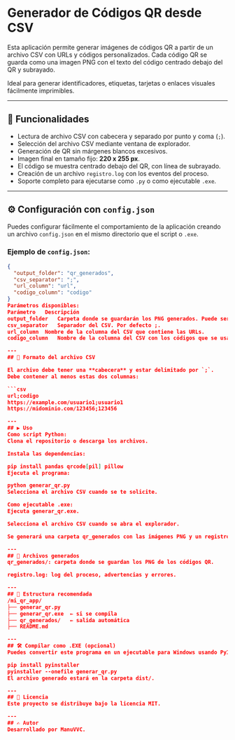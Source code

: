 # Generador de Códigos QR desde CSV

Esta aplicación permite generar imágenes de códigos QR a partir de un archivo CSV con URLs y códigos personalizados. Cada código QR se guarda como una imagen PNG con el texto del código centrado debajo del QR y subrayado. 

Ideal para generar identificadores, etiquetas, tarjetas o enlaces visuales fácilmente imprimibles.

---

## 🧩 Funcionalidades

- Lectura de archivo CSV con cabecera y separado por punto y coma (`;`).
- Selección del archivo CSV mediante ventana de explorador.
- Generación de QR sin márgenes blancos excesivos.
- Imagen final en tamaño fijo: **220 x 255 px**.
- El código se muestra centrado debajo del QR, con línea de subrayado.
- Creación de un archivo `registro.log` con los eventos del proceso.
- Soporte completo para ejecutarse como `.py` o como ejecutable `.exe`.

---
## ⚙️ Configuración con `config.json`

Puedes configurar fácilmente el comportamiento de la aplicación creando un archivo `config.json` en el mismo directorio que el script o `.exe`.

### Ejemplo de `config.json`:

```json
{
  "output_folder": "qr_generados",
  "csv_separator": ";",
  "url_column": "url",
  "codigo_column": "codigo"
}
Parámetros disponibles:
Parámetro	Descripción
output_folder	Carpeta donde se guardarán los PNG generados. Puede ser ruta absoluta o relativa.
csv_separator	Separador del CSV. Por defecto ;.
url_column	Nombre de la columna del CSV que contiene las URLs.
codigo_column	Nombre de la columna del CSV con los códigos que se usarán en los nombres de

---
## 📄 Formato del archivo CSV

El archivo debe tener una **cabecera** y estar delimitado por `;`.  
Debe contener al menos estas dos columnas:

```csv
url;codigo
https://example.com/usuario1;usuario1
https://midominio.com/123456;123456

---
## ▶️ Uso
Como script Python:
Clona el repositorio o descarga los archivos.

Instala las dependencias:

pip install pandas qrcode[pil] pillow
Ejecuta el programa:

python generar_qr.py
Selecciona el archivo CSV cuando se te solicite.

Como ejecutable .exe:
Ejecuta generar_qr.exe.

Selecciona el archivo CSV cuando se abra el explorador.

Se generará una carpeta qr_generados con las imágenes PNG y un registro.log.

---
## 📁 Archivos generados
qr_generados/: carpeta donde se guardan los PNG de los códigos QR.

registro.log: log del proceso, advertencias y errores.

---
## 🧱 Estructura recomendada
/mi_qr_app/
├── generar_qr.py
├── generar_qr.exe  ← si se compila
├── qr_generados/   ← salida automática
├── README.md

---
## 🛠 Compilar como .EXE (opcional)
Puedes convertir este programa en un ejecutable para Windows usando PyInstaller:

pip install pyinstaller
pyinstaller --onefile generar_qr.py
El archivo generado estará en la carpeta dist/.

---
## 📜 Licencia
Este proyecto se distribuye bajo la licencia MIT.

---
## ✍️ Autor
Desarrollado por ManuVVC.
